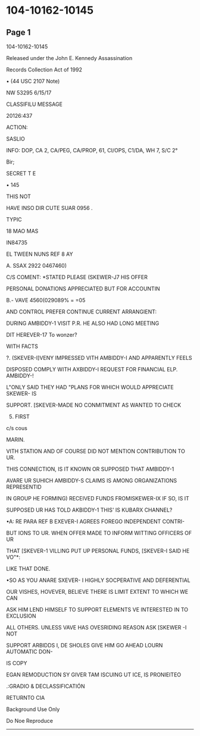 # 104-10162-10145

## Page 1

104-10162-10145

Released under the John E. Kennedy Assassination

Records Collection Act of 1992

• (44 USC 2107 Note)

NW 53295 6/15/17

CLASSIFILU MESSAGE

20126:437

ACTION:

SASLIO

INFO: DOP, CA 2, CA/PEG, CA/PROP, 61, CI/OPS, C1/DA, WH 7, S/C 2°

Bir;

SECRET T E

• 145

THIS NOT

HAVE INSO DIR CUTE SUAR 0956 .

TYPIC

18 MAO MAS

IN84735

EL TWEEN NUNS REF 8 AY

A. SSAX 2922 0467460)

C/S COMENT: *STATED PLEASE (SKEWER-J7 HIS OFFER

PERSONAL DONATIONS APPRECIATED BUT FOR ACCOUNTIN

B.- VAVE 4560(029089% = =05

AND CONTROL PREFER CONTINUE CURRENT ARRANGIENT:

DURING AMBIDDY-1 VISIT P.R. HE ALSO HAD LONG MEETING

DIT HEREVER-17 To wonzer?

WITH FACTS

?. (SKEVER-I]VENY IMPRESSED VITH AMBIDDY-I AND APPARENTLY FEELS

DISPOSED COMPLY WITH AXBIDDY-I REQUEST FOR FINANCIAL ELP. AMBIDDY-!

L"ONLY SAID THEY HAD "PLANS FOR WHICH WOULD APPRECIATE SKEWER- IS

SUPPORT. [SKEVER-MADE NO CONMITMENT AS WANTED TO CHECK

5. FIRST

c/s cous

MARIN.

VITH STATION AND OF COURSE DID NOT MENTION CONTRIBUTION TO UR.

THIS CONNECTION, IS IT KNOWN OR SUPPOSED THAT AMBIDDY-1

AVARE UR SUHICH AMBIDDY-S CLAIMS IS AMONG ORGANIZATIONS REPRESENTID

IN GROUP HE FORMING) RECEIVED FUNDS FROMISKEWER-IX IF SO, IS IT

SUPPOSED UR HAS TOLD AKBIDDY-1 THIS' IS KUBARX CHANNEL?

•A: RE PARA REF B EXEVER-I AGREES FOREGO INDEPENDENT CONTRI-

BUT IONS TO UR. WHEN OFFER MADE TO INFORM WITTING OFFICERS OF UR

THAT [SKEVER-1 VILLING PUT UP PERSONAL FUNDS, [SKEVER-I SAID HE VO"*:

LIKE THAT DONE.

•SO AS YOU ANARE SXEVER- I HIGHLY SOCPERATIVE AND DEFERENTIAL

OUR VISHES, HOVEVER, BELIEVE THERE IS LIMIT EXTENT TO WHICH WE CAN

ASK HIM LEND HIMSELF TO SUPPORT ELEMENTS VE INTERESTED IN TO EXCLUSION

ALL OTHERS. UNLESS VAVE HAS OVESRIDING REASON ASK [SKEWER -I NOT

SUPPORT ARBIDDS I, DE SHOLES GIVE HIM GO AHEAD LOURN AUTOMATIC DON-

IS COPY

EGAN REMODUCTION SY GIVER TAM ISCUING UT ICE, IS PRONIEITEO

.:GRADIO & DECLASSIFICATIÓN

RETURNTO CIA

Background Use Only

Do Noe Reproduce

---

